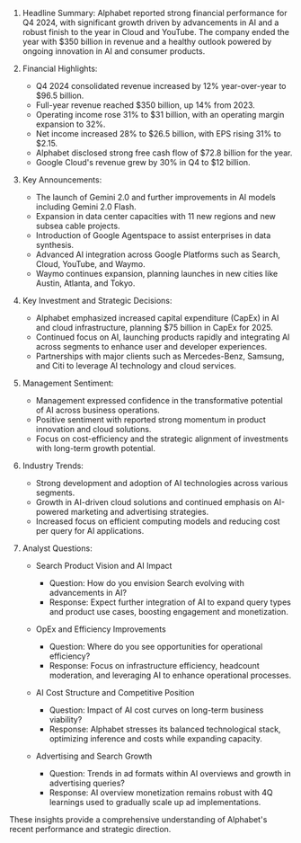 1. Headline Summary: Alphabet reported strong financial performance for Q4 2024, with significant growth driven by advancements in AI and a robust finish to the year in Cloud and YouTube. The company ended the year with $350 billion in revenue and a healthy outlook powered by ongoing innovation in AI and consumer products.

2. Financial Highlights:
   - Q4 2024 consolidated revenue increased by 12% year-over-year to $96.5 billion.
   - Full-year revenue reached $350 billion, up 14% from 2023.
   - Operating income rose 31% to $31 billion, with an operating margin expansion to 32%.
   - Net income increased 28% to $26.5 billion, with EPS rising 31% to $2.15.
   - Alphabet disclosed strong free cash flow of $72.8 billion for the year.
   - Google Cloud's revenue grew by 30% in Q4 to $12 billion.

3. Key Announcements:
   - The launch of Gemini 2.0 and further improvements in AI models including Gemini 2.0 Flash.
   - Expansion in data center capacities with 11 new regions and new subsea cable projects.
   - Introduction of Google Agentspace to assist enterprises in data synthesis.
   - Advanced AI integration across Google Platforms such as Search, Cloud, YouTube, and Waymo.
   - Waymo continues expansion, planning launches in new cities like Austin, Atlanta, and Tokyo.

4. Key Investment and Strategic Decisions:
   - Alphabet emphasized increased capital expenditure (CapEx) in AI and cloud infrastructure, planning $75 billion in CapEx for 2025.
   - Continued focus on AI, launching products rapidly and integrating AI across segments to enhance user and developer experiences.
   - Partnerships with major clients such as Mercedes-Benz, Samsung, and Citi to leverage AI technology and cloud services.

5. Management Sentiment:
   - Management expressed confidence in the transformative potential of AI across business operations.
   - Positive sentiment with reported strong momentum in product innovation and cloud solutions.
   - Focus on cost-efficiency and the strategic alignment of investments with long-term growth potential.

6. Industry Trends:
   - Strong development and adoption of AI technologies across various segments.
   - Growth in AI-driven cloud solutions and continued emphasis on AI-powered marketing and advertising strategies.
   - Increased focus on efficient computing models and reducing cost per query for AI applications.

7. Analyst Questions:
   - Search Product Vision and AI Impact
     * Question: How do you envision Search evolving with advancements in AI?
     * Response: Expect further integration of AI to expand query types and product use cases, boosting engagement and monetization.
   
   - OpEx and Efficiency Improvements
     * Question: Where do you see opportunities for operational efficiency?
     * Response: Focus on infrastructure efficiency, headcount moderation, and leveraging AI to enhance operational processes.
   
   - AI Cost Structure and Competitive Position
     * Question: Impact of AI cost curves on long-term business viability?
     * Response: Alphabet stresses its balanced technological stack, optimizing inference and costs while expanding capacity.
   
   - Advertising and Search Growth
     * Question: Trends in ad formats within AI overviews and growth in advertising queries?
     * Response: AI overview monetization remains robust with 4Q learnings used to gradually scale up ad implementations.

These insights provide a comprehensive understanding of Alphabet's recent performance and strategic direction.